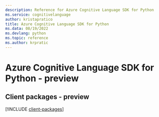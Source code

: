 ```yaml
---
description: Reference for Azure Cognitive Language SDK for Python
ms.service: cognitivelanguage
author: kristapratico
title: Azure Cognitive Language SDK for Python
ms.data: 08/19/2022
ms.devlang: python
ms.topic: reference
ms.author: krpratic
---
```

# Azure Cognitive Language SDK for Python - preview

## Client packages - preview
[!INCLUDE [client-packages](cognitive-language-client-index.md)]